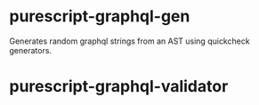 # purescript-graphql-gen

Generates random graphql strings from an AST using quickcheck generators.
# purescript-graphql-validator
